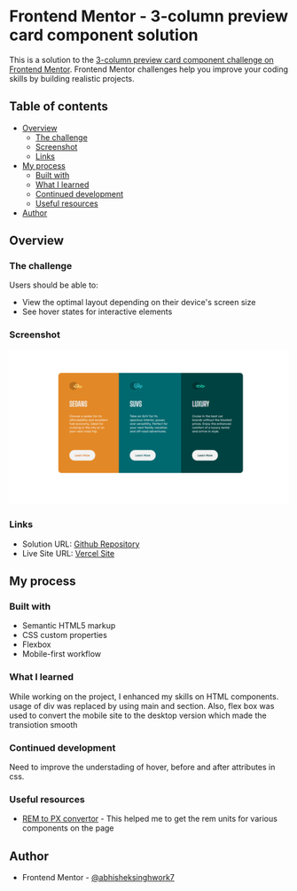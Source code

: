 # Frontend Mentor - 3-column preview card component solution

This is a solution to the [3-column preview card component challenge on Frontend Mentor](https://www.frontendmentor.io/challenges/3column-preview-card-component-pH92eAR2-). Frontend Mentor challenges help you improve your coding skills by building realistic projects. 

## Table of contents

- [Overview](#overview)
  - [The challenge](#the-challenge)
  - [Screenshot](#screenshot)
  - [Links](#links)
- [My process](#my-process)
  - [Built with](#built-with)
  - [What I learned](#what-i-learned)
  - [Continued development](#continued-development)
  - [Useful resources](#useful-resources)
- [Author](#author)


## Overview

### The challenge

Users should be able to:

- View the optimal layout depending on their device's screen size
- See hover states for interactive elements

### Screenshot

![screenshot](images/Screenshot.png)

### Links

- Solution URL: [Github Repository](https://github.com/abhisheksinghwork7/3-column-preview-card-component)
- Live Site URL: [Vercel Site](https://3-column-preview-card-component-pied.vercel.app/)

## My process

### Built with

- Semantic HTML5 markup
- CSS custom properties
- Flexbox
- Mobile-first workflow



### What I learned

While working on the project, I enhanced my skills on HTML components. usage of div was replaced by using main and section.
Also, flex box was used to convert the mobile site to the desktop version which made the transiotion smooth

### Continued development

Need to improve the understading of hover, before and after attributes in css.


### Useful resources

- [REM to PX convertor](https://pixelsconverter.com/rem-to-px) - This helped me to get the rem units for various components on the page


## Author

- Frontend Mentor - [@abhisheksinghwork7](https://www.frontendmentor.io/profile/abhisheksinghwork7)


